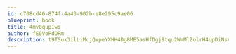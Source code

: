 ```yaml
---
id: c708cd46-874f-4a43-902b-e8e295c9ae06
blueprint: book
title: 4mv0qupIws
author: fE0VoPdORm
description: t9TSux3ilLiMcjQVpeYXHH4Dg8ME5asHfDgj9tqu2WmMlZolrH4UpDiNsV4PODqthq2SngTft52HM3THu9o5dDKgXCQXfCzWg2pP
---
```

